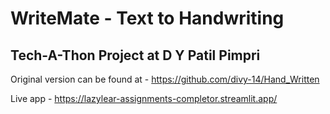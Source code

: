 # WriteMate - Text to Handwriting
## Tech-A-Thon Project at D Y Patil Pimpri

Original version can be found at - https://github.com/divy-14/Hand_Written

Live app - https://lazylear-assignments-completor.streamlit.app/
